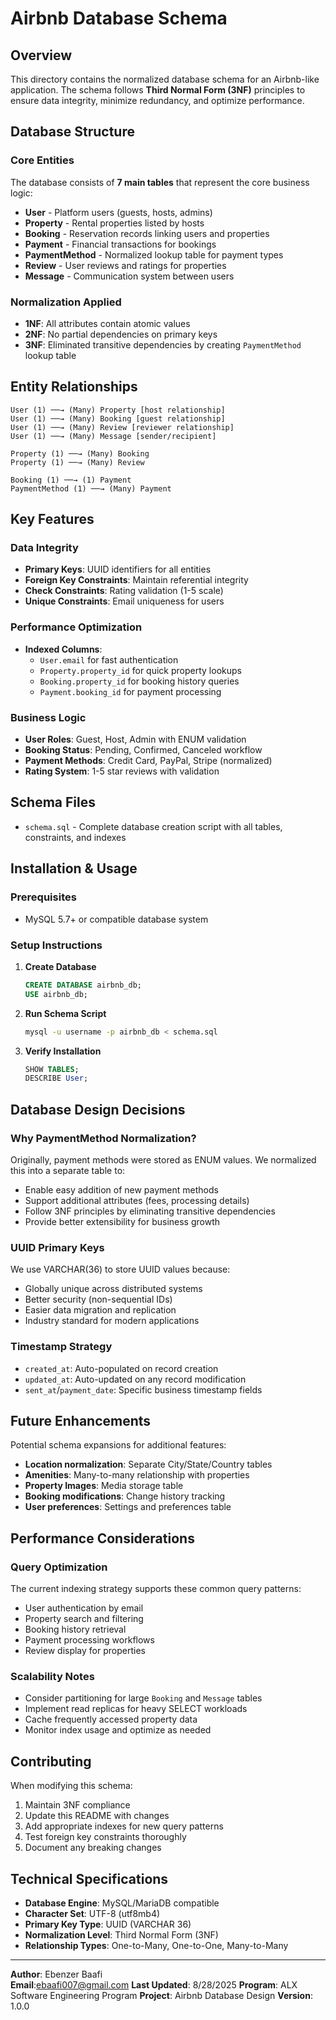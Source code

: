 # Airbnb Database Schema

## Overview
This directory contains the normalized database schema for an Airbnb-like application. The schema follows **Third Normal Form (3NF)** principles to ensure data integrity, minimize redundancy, and optimize performance.

## Database Structure

### Core Entities
The database consists of **7 main tables** that represent the core business logic:

- **User** - Platform users (guests, hosts, admins)
- **Property** - Rental properties listed by hosts
- **Booking** - Reservation records linking users and properties
- **Payment** - Financial transactions for bookings
- **PaymentMethod** - Normalized lookup table for payment types
- **Review** - User reviews and ratings for properties
- **Message** - Communication system between users

### Normalization Applied
- **1NF**: All attributes contain atomic values
- **2NF**: No partial dependencies on primary keys
- **3NF**: Eliminated transitive dependencies by creating `PaymentMethod` lookup table

## Entity Relationships

```
User (1) ──→ (Many) Property [host relationship]
User (1) ──→ (Many) Booking [guest relationship]
User (1) ──→ (Many) Review [reviewer relationship]
User (1) ──→ (Many) Message [sender/recipient]

Property (1) ──→ (Many) Booking
Property (1) ──→ (Many) Review

Booking (1) ──→ (1) Payment
PaymentMethod (1) ──→ (Many) Payment
```

## Key Features

### Data Integrity
- **Primary Keys**: UUID identifiers for all entities
- **Foreign Key Constraints**: Maintain referential integrity
- **Check Constraints**: Rating validation (1-5 scale)
- **Unique Constraints**: Email uniqueness for users

### Performance Optimization
- **Indexed Columns**: 
  - `User.email` for fast authentication
  - `Property.property_id` for quick property lookups
  - `Booking.property_id` for booking history queries
  - `Payment.booking_id` for payment processing

### Business Logic
- **User Roles**: Guest, Host, Admin with ENUM validation
- **Booking Status**: Pending, Confirmed, Canceled workflow
- **Payment Methods**: Credit Card, PayPal, Stripe (normalized)
- **Rating System**: 1-5 star reviews with validation

## Schema Files

- `schema.sql` - Complete database creation script with all tables, constraints, and indexes

## Installation & Usage

### Prerequisites
- MySQL 5.7+ or compatible database system

### Setup Instructions

1. **Create Database**
   ```sql
   CREATE DATABASE airbnb_db;
   USE airbnb_db;
   ```

2. **Run Schema Script**
   ```bash
   mysql -u username -p airbnb_db < schema.sql
   ```

3. **Verify Installation**
   ```sql
   SHOW TABLES;
   DESCRIBE User;
   ```

## Database Design Decisions

### Why PaymentMethod Normalization?
Originally, payment methods were stored as ENUM values. We normalized this into a separate table to:
- Enable easy addition of new payment methods
- Support additional attributes (fees, processing details)
- Follow 3NF principles by eliminating transitive dependencies
- Provide better extensibility for business growth

### UUID Primary Keys
We use VARCHAR(36) to store UUID values because:
- Globally unique across distributed systems
- Better security (non-sequential IDs)
- Easier data migration and replication
- Industry standard for modern applications

### Timestamp Strategy
- `created_at`: Auto-populated on record creation
- `updated_at`: Auto-updated on any record modification
- `sent_at`/`payment_date`: Specific business timestamp fields

## Future Enhancements

Potential schema expansions for additional features:
- **Location normalization**: Separate City/State/Country tables
- **Amenities**: Many-to-many relationship with properties
- **Property Images**: Media storage table
- **Booking modifications**: Change history tracking
- **User preferences**: Settings and preferences table

## Performance Considerations

### Query Optimization
The current indexing strategy supports these common query patterns:
- User authentication by email
- Property search and filtering
- Booking history retrieval
- Payment processing workflows
- Review display for properties

### Scalability Notes
- Consider partitioning for large `Booking` and `Message` tables
- Implement read replicas for heavy SELECT workloads
- Cache frequently accessed property data
- Monitor index usage and optimize as needed

## Contributing

When modifying this schema:
1. Maintain 3NF compliance
2. Update this README with changes
3. Add appropriate indexes for new query patterns
4. Test foreign key constraints thoroughly
5. Document any breaking changes

## Technical Specifications

- **Database Engine**: MySQL/MariaDB compatible
- **Character Set**: UTF-8 (utf8mb4)
- **Primary Key Type**: UUID (VARCHAR 36)
- **Normalization Level**: Third Normal Form (3NF)
- **Relationship Types**: One-to-Many, One-to-One, Many-to-Many

---

**Author**: Ebenzer Baafi  
**Email**:ebaafi007@gmail.com
**Last Updated**: 8/28/2025 
**Program**: ALX Software Engineering Program
**Project**: Airbnb Database Design
**Version**: 1.0.0